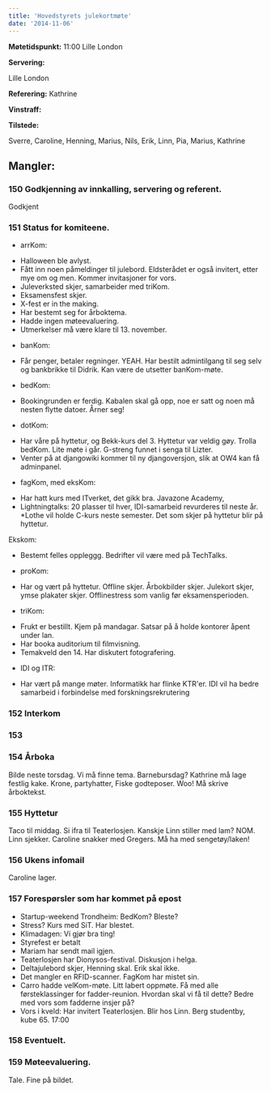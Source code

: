 ```yaml
---
title: 'Hovedstyrets julekortmøte'
date: '2014-11-06'
---
```


**Møtetidspunkt:** 11:00 Lille London

**Servering:** 

Lille London

**Referering:** Kathrine

**Vinstraff:** 

**Tilstede:** 

Sverre, Caroline, Henning, Marius, Nils, Erik, Linn, Pia, Marius, Kathrine

**Mangler:** 
-

### 150 Godkjenning av innkalling, servering og referent.
Godkjent

### 151 Status for komiteene.

- arrKom: 

* Halloween ble avlyst. 
* Fått inn noen påmeldinger til julebord. Eldsterådet er også invitert, etter mye om og men. Kommer invitasjoner for vors.
* Juleverksted skjer, samarbeider med triKom.
* Eksamensfest skjer.
* X-fest er in the making.
* Har bestemt seg for årboktema.
* Hadde ingen møteevaluering.
* Utmerkelser må være klare til 13. november.

- banKom: 

* Får penger, betaler regninger. YEAH. Har bestilt admintilgang til seg selv og bankbrikke til Didrik. Kan være de utsetter banKom-møte.

- bedKom: 

* Bookingrunden er ferdig. Kabalen skal gå opp, noe er satt og noen må nesten flytte datoer. Årner seg!


- dotKom:
* Har våre på hyttetur, og Bekk-kurs del 3. Hyttetur var veldig gøy. Trolla bedKom. Lite møte i går. G-streng funnet i senga til Lizter. 
* Venter på at djangowiki kommer til ny djangoversjon, slik at OW4 kan få adminpanel.

- fagKom, med eksKom: 
* Har hatt kurs med ITverket, det gikk bra. Javazone Academy,
* Lightningtalks: 20 plasser til hver, IDI-samarbeid revurderes til neste år. 
*Lothe vil holde C-kurs neste semester. Det som skjer på hyttetur blir på hyttetur.

Ekskom: 
* Bestemt felles oppleggg. Bedrifter vil være med på TechTalks.

- proKom: 
* Har og vært på hyttetur. Offline skjer. Årbokbilder skjer. Julekort skjer, ymse plakater skjer. Offlinestress som vanlig før eksamensperioden.

- triKom: 
* Frukt er bestillt. Kjem på mandagar. Satsar på å holde kontorer åpent under lan. 
* Har booka auditorium til filmvisning. 
* Temakveld den 14. Har diskutert fotografering.

- IDI og ITR: 
* Har vært på mange møter. Informatikk har flinke KTR'er. IDI vil ha bedre samarbeid i forbindelse med forskningsrekrutering

### 152 Interkom

### 153 

### 154 Årboka

Bilde neste torsdag. Vi må finne tema. Barnebursdag? Kathrine må lage festlig kake. Krone, partyhatter, Fiske godteposer. Woo!
Må skrive årboktekst.

### 155 Hyttetur

Taco til middag. Si ifra til Teaterlosjen. Kanskje Linn stiller med lam? NOM. Linn sjekker. Caroline snakker med Gregers. Må ha med sengetøy/laken!

### 156 Ukens infomail

Caroline lager.

### 157 Forespørsler som har kommet på epost

* Startup-weekend Trondheim: BedKom? Bleste?
* Stress? Kurs med SiT. Har blestet.
* Klimadagen: Vi gjør bra ting!
* Styrefest er betalt
* Mariam har sendt mail igjen.
* Teaterlosjen har Dionysos-festival. Diskusjon i helga.
* Deltajulebord skjer, Henning skal. Erik skal ikke.
* Det mangler en RFID-scanner. FagKom har mistet sin.
* Carro hadde velKom-møte. Litt labert oppmøte. Få med alle førsteklassinger for fadder-reunion. Hvordan skal vi få til dette? Bedre med vors som fadderne insjer på? 
* Vors i kveld: Har invitert Teaterlosjen. Blir hos Linn. Berg studentby, kube 65. 17:00

### 158 Eventuelt.

### 159 Møteevaluering.

Tale. Fine på bildet.
